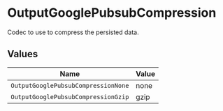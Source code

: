 # OutputGooglePubsubCompression

Codec to use to compress the persisted data.


## Values

| Name                                | Value                               |
| ----------------------------------- | ----------------------------------- |
| `OutputGooglePubsubCompressionNone` | none                                |
| `OutputGooglePubsubCompressionGzip` | gzip                                |
